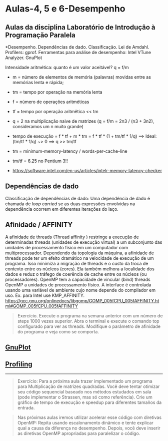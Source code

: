 # Aulas-4, 5 e 6-Desempenho
<!-- TODO:  -->
## Aulas da disciplina Laboratório de Introdução à Programação Paralela ##
*Desempenho. Dependências de dado. Classificação. Lei de Amdahl. Profilers: gprof. Ferramentas para análise de desempenho: Intel VTune Analyzer. GnuPlot

Intensidade aritmética: quanto é um valor aceitável? q = f/m
* m = número de elementos de memória (palavras) movidas entre as memórias lenta e rápida;
* tm = tempo por operação na memória lenta
* f = número de operações aritméticas
* tf = tempo por operação aritmêtica << tm

* q = 2 na multiplicação naive de matrizes (q = f/m = 2n3 / (n3 + 3n2), consideramos um n muito grande)
* tempo de execução = f * tf + m * tm = f * tf * (1 + tm/tf  * 1/q) ==>  Ideal: (tm/tf  * 1/q) ~> 0 ==> q >> tm/tf

* tm = minimum-memory-latency / words-per-cache-line 
* tm/tf = 6.25 no Pentium 3!!
* https://software.intel.com/en-us/articles/intelr-memory-latency-checker


## Dependências de dado ##
Classificação de dependências de dado: Uma dependência de dado é chamada de *loop carried* se as duas expressões envolvidas na dependência ocorrem em diferentes iterações do laço.

## Afinidade / AFFINITY ##
A afinidade de threads (Thread affinity ) restringe a execução de determinadas threads (unidades de execução virtual) a um subconjunto das unidades de processamento físico em um computador com multiprocessador. Dependendo da topologia da máquina, a afinidade de threads pode ter um efeito dramático na velocidade de execução de um programa.
Isso minimiza a migração de threads e o custo da troca de contexto entre os núcleos (cores). Ela também melhora a localidade dos dados e reduz o tráfego de coerência de cache entre os núcleos (ou processadores).
OpenMP tem a capacidade de vincular (bind) threads OpenMP a unidades de processamento físico. A interface é controlada usando uma variável de ambiente cujo nome depende do compilador em uso. Ex. para Intel use KMP_AFFINITY.
https://gcc.gnu.org/onlinedocs/libgomp/GOMP_005fCPU_005fAFFINITY.html#GOMP_005fCPU_005fAFFINITY

> Exercício. Execute o programa na semana anterior com um número de steps 1000 vezes superior. Abra o terminal e execute o comando top configurado para ver as threads. Modifique o parâmetro de afinidade do programa e veja como se comporta.

## [GnuPlot](./gnuplot)

## [Profiling](./profiling)

---

> Exercício: Para a próxima aula trazer implementado um programa para Multiplicação de matrizes quadradas.
> Você deve tentar otimizar seu código sequencial baseado nos métodos estudados em sala (pode implementar o Strassen, mas só como referência). 
> Crie um gráfico de tempo de execução e speedup para diferentes tamaños da entrada. 

> Nas próximas aulas iremos utilizar acelerar esse código com diretivas OpenMP:
> Repita usando escalonamento dinâmico e tente explicar qual a causa da diferença no desempenho.
> Depois, você deve inserir as diretivas OpenMP apropriadas para paralelizar o código. 

